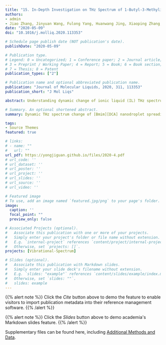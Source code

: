 ```yaml
---
title: "15. In-Depth Investigation on THz Spectrum of 1-Butyl-3-Methylimidazolium Dicyanamide Spreading on Graphene Surface by Computational Calculation (Times cited = 0)"
authors:
- admin
- Jiao Zhang, Jinyuan Wang, Fulong Yang, Huanwang Jing, Xiaoping Zhang, Youquan Deng.
date: "2020-05-09"
doi: "10.1016/j.molliq.2020.113353"

# Schedule page publish date (NOT publication's date).
publishDate: "2020-05-09"

# Publication type.
# Legend: 0 = Uncategorized; 1 = Conference paper; 2 = Journal article;
# 3 = Preprint / Working Paper; 4 = Report; 5 = Book; 6 = Book section;
# 7 = Thesis; 8 = Patent
publication_types: ["2"]

# Publication name and optional abbreviated publication name.
publication: "Journal of Molecular Liquids, 2020, 311, 113353"
publication_short: "J Mol Liqs"

abstract: Understanding dynamic change of ionic liquid (IL) THz spectrum under certain conditions is a real challenge. Herein, through spreading 1-butyl-3-methylimidazolium dicyanamide ([Bmim][DCA]) nanodroplet on graphene surface, dynamic change of [Bmim][DCA] THz spectrum in the range from 30 to 300 cm$^{-1}$ is probed by computational calculation at 300 K. Analyzing the calculated THz spectra it can be found that vibrational bands at 49.95 (cation-anion bend), 216.45 cm$^{-1}$ (rocking of CH$_{3}$ in alkyl chain) show a 16.65 cm$^{-1}$ blue shift as spreading time increases from 0 to 5 ns and further blue-shift 16.65 cm$^{-1}$ as spreading time increases from 10 to 20 ns, while vibrational band at 266.40 cm$^{-1}$ (bend of CH$_{3}$ in methyl) only blue-shifts 16.65 cm$^{-1}$ as spreading time increases from 0 to 20 ns. The underlying mechanism is revealed to be the stronger adsorbed layer forming on graphene-IL interface which enhances the hydrogen bonds between cations and anions, and constrains the torsion and out-of-plane bend of CH$_{3}$ group in alkyl chain and methyl respectively. The findings described here represent an important step in developing a comprehensive understanding of dynamic manipulation IL THz spectrum by spreading IL nanodroplet on graphene surface.

# Summary. An optional shortened abstract.
summary: Dynamic THz spectrum change of [Bmim][DCA] nanodroplet spreading on graphene surface in the range from 30 to 300 cm$^{-1}$ is probed by computational calculation at 300 K.

tags:
- Source Themes
featured: true

# links:
# - name: ""
#   url: ""
url_pdf: https://yongjiguan.github.io/files/2020-4.pdf
# url_code: ''
# url_dataset: ''
# url_poster: ''
# url_project: ''
# url_slides: ''
# url_source: ''
# url_video: ''

# Featured image
# To use, add an image named `featured.jpg/png` to your page's folder. 
image:
  caption: ''
  focal_point: ""
  preview_only: false

# Associated Projects (optional).
#   Associate this publication with one or more of your projects.
#   Simply enter your project's folder or file name without extension.
#   E.g. `internal-project` references `content/project/internal-project/index.md`.
#   Otherwise, set `projects: []`.
projects: [Vibrational-Spectrum]

# Slides (optional).
#   Associate this publication with Markdown slides.
#   Simply enter your slide deck's filename without extension.
#   E.g. `slides: "example"` references `content/slides/example/index.md`.
#   Otherwise, set `slides: ""`.
#   slides: example
---
```


{{% alert note %}}
Click the *Cite* button above to demo the feature to enable visitors to import publication metadata into their reference management software.
{{% /alert %}}

{{% alert note %}}
Click the *Slides* button above to demo academia's Markdown slides feature.
{{% /alert %}}

Supplementary files can be found here, including [Additional Methods and Data](https://www.sciencedirect.com/science/article/abs/pii/S0167732220315567?via%3Dihub).
